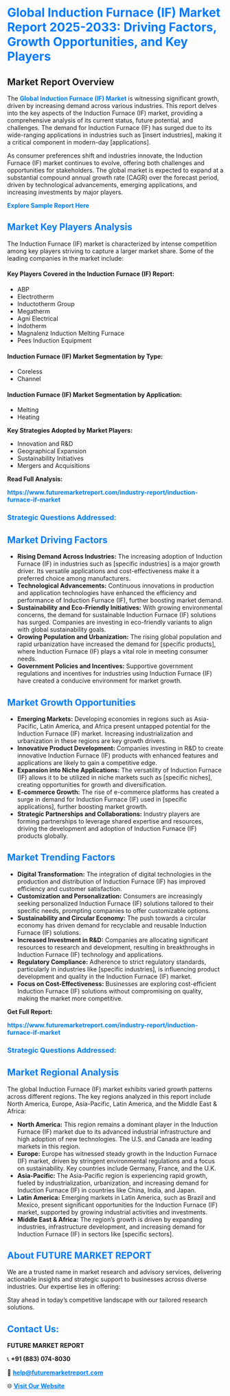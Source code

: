 <h1 style="color: #007BFF;">Global Induction Furnace (IF) Market Report 2025-2033: Driving Factors, Growth Opportunities, and Key Players</h1>

<section id="overview">
<h2>Market Report Overview</h2>
<p>The <a href="https://www.futuremarketreport.com/industry-report/induction-furnace-if-market" style="color: #007BFF; text-decoration: none;"><strong>Global Induction Furnace (IF) Market</strong></a> is witnessing significant growth, driven by increasing demand across various industries. This report delves into the key aspects of the Induction Furnace (IF) market, providing a comprehensive analysis of its current status, future potential, and challenges. The demand for Induction Furnace (IF) has surged due to its wide-ranging applications in industries such as [insert industries], making it a critical component in modern-day [applications].</p>
<p>As consumer preferences shift and industries innovate, the Induction Furnace (IF) market continues to evolve, offering both challenges and opportunities for stakeholders. The global market is expected to expand at a substantial compound annual growth rate (CAGR) over the forecast period, driven by technological advancements, emerging applications, and increasing investments by major players.</p>
</section>

<section id="overview">
<p><a href="https://www.futuremarketreport.com/request-sample/reportId=101034" style="color: #007BFF; text-decoration: none;"><strong>Explore Sample Report Here</strong></a></p>
</section>

<section id="key-players">
<h2 style="color: #007BFF;">Market Key Players Analysis</h2>
<p>The Induction Furnace (IF) market is characterized by intense competition among key players striving to capture a larger market share. Some of the leading companies in the market include:</p>
<h4>Key Players Covered in the Induction Furnace (IF) Report:</h4>
<ul><li>ABP</li><li>Electrotherm</li><li>Inductotherm Group</li><li>Megatherm</li><li>Agni Electrical</li><li>Indotherm</li><li>Magnalenz Induction Melting Furnace</li><li>Pees Induction Equipment</li></ul>
<h4>Induction Furnace (IF) Market Segmentation by Type:</h4>
<ul><li>Coreless</li><li>Channel</li></ul>

<h4>Induction Furnace (IF) Market Segmentation by Application:</h4>
<ul><li>Melting</li><li>Heating</li></ul>
<p><strong>Key Strategies Adopted by Market Players:</strong></p>
<ul>
<li>Innovation and R&D</li>
<li>Geographical Expansion</li>
<li>Sustainability Initiatives</li>
<li>Mergers and Acquisitions</li>
</ul>
</section>

<section>
<p><strong>Read Full Analysis: </strong></p><a href="https://www.futuremarketreport.com/industry-report/induction-furnace-if-market" style="color: #007BFF; text-decoration: none;"><strong>https://www.futuremarketreport.com/industry-report/induction-furnace-if-market</strong></a>
<h3 style="color: #007BFF;">Strategic Questions Addressed:</h3>
</section>

<section id="driving-factors">
<h2 style="color: #007BFF;">Market Driving Factors</h2>
<ul>
<li><strong>Rising Demand Across Industries:</strong> The increasing adoption of Induction Furnace (IF) in industries such as [specific industries] is a major growth driver. Its versatile applications and cost-effectiveness make it a preferred choice among manufacturers.</li>
<li><strong>Technological Advancements:</strong> Continuous innovations in production and application technologies have enhanced the efficiency and performance of Induction Furnace (IF), further boosting market demand.</li>
<li><strong>Sustainability and Eco-Friendly Initiatives:</strong> With growing environmental concerns, the demand for sustainable Induction Furnace (IF) solutions has surged. Companies are investing in eco-friendly variants to align with global sustainability goals.</li>
<li><strong>Growing Population and Urbanization:</strong> The rising global population and rapid urbanization have increased the demand for [specific products], where Induction Furnace (IF) plays a vital role in meeting consumer needs.</li>
<li><strong>Government Policies and Incentives:</strong> Supportive government regulations and incentives for industries using Induction Furnace (IF) have created a conducive environment for market growth.</li>
</ul>
</section>

<section id="growth-opportunities">
<h2 style="color: #007BFF;">Market Growth Opportunities</h2>
<ul>
<li><strong>Emerging Markets:</strong> Developing economies in regions such as Asia-Pacific, Latin America, and Africa present untapped potential for the Induction Furnace (IF) market. Increasing industrialization and urbanization in these regions are key growth drivers.</li>
<li><strong>Innovative Product Development:</strong> Companies investing in R&D to create innovative Induction Furnace (IF) products with enhanced features and applications are likely to gain a competitive edge.</li>
<li><strong>Expansion into Niche Applications:</strong> The versatility of Induction Furnace (IF) allows it to be utilized in niche markets such as [specific niches], creating opportunities for growth and diversification.</li>
<li><strong>E-commerce Growth:</strong> The rise of e-commerce platforms has created a surge in demand for Induction Furnace (IF) used in [specific applications], further boosting market growth.</li>
<li><strong>Strategic Partnerships and Collaborations:</strong> Industry players are forming partnerships to leverage shared expertise and resources, driving the development and adoption of Induction Furnace (IF) products globally.</li>
</ul>
</section>

<section id="trending-factors">
<h2 style="color: #007BFF;">Market Trending Factors</h2>
<ul>
<li><strong>Digital Transformation:</strong> The integration of digital technologies in the production and distribution of Induction Furnace (IF) has improved efficiency and customer satisfaction.</li>
<li><strong>Customization and Personalization:</strong> Consumers are increasingly seeking personalized Induction Furnace (IF) solutions tailored to their specific needs, prompting companies to offer customizable options.</li>
<li><strong>Sustainability and Circular Economy:</strong> The push towards a circular economy has driven demand for recyclable and reusable Induction Furnace (IF) solutions.</li>
<li><strong>Increased Investment in R&D:</strong> Companies are allocating significant resources to research and development, resulting in breakthroughs in Induction Furnace (IF) technology and applications.</li>
<li><strong>Regulatory Compliance:</strong> Adherence to strict regulatory standards, particularly in industries like [specific industries], is influencing product development and quality in the Induction Furnace (IF) market.</li>
<li><strong>Focus on Cost-Effectiveness:</strong> Businesses are exploring cost-efficient Induction Furnace (IF) solutions without compromising on quality, making the market more competitive.</li>
</ul>
</section>

<section>
<p><strong>Get Full Report: </strong></p><a href="https://www.futuremarketreport.com/industry-report/induction-furnace-if-market" style="color: #007BFF; text-decoration: none;"><strong>https://www.futuremarketreport.com/industry-report/induction-furnace-if-market</strong></a>
<h3 style="color: #007BFF;">Strategic Questions Addressed:</h3>
</section>


<section id="regional-analysis">
<h2 style="color: #007BFF;">Market Regional Analysis</h2>
<p>The global Induction Furnace (IF) market exhibits varied growth patterns across different regions. The key regions analyzed in this report include North America, Europe, Asia-Pacific, Latin America, and the Middle East & Africa:</p>
<ul>
<li><strong>North America:</strong> This region remains a dominant player in the Induction Furnace (IF) market due to its advanced industrial infrastructure and high adoption of new technologies. The U.S. and Canada are leading markets in this region.</li>
<li><strong>Europe:</strong> Europe has witnessed steady growth in the Induction Furnace (IF) market, driven by stringent environmental regulations and a focus on sustainability. Key countries include Germany, France, and the U.K.</li>
<li><strong>Asia-Pacific:</strong> The Asia-Pacific region is experiencing rapid growth, fueled by industrialization, urbanization, and increasing demand for Induction Furnace (IF) in countries like China, India, and Japan.</li>
<li><strong>Latin America:</strong> Emerging markets in Latin America, such as Brazil and Mexico, present significant opportunities for the Induction Furnace (IF) market, supported by growing industrial activities and investments.</li>
<li><strong>Middle East & Africa:</strong> The region’s growth is driven by expanding industries, infrastructure development, and increasing demand for Induction Furnace (IF) in sectors like [specific sectors].</li>
</ul>
</section>

<footer>
<h2 style="color: #007BFF;">About FUTURE MARKET REPORT</h2>
<p>We are a trusted name in market research and advisory services, delivering actionable insights and strategic support to businesses across diverse industries. Our expertise lies in offering:</p>

<p>Stay ahead in today’s competitive landscape with our tailored research solutions.</p>

<h2 style="color: #007BFF;">Contact Us:</h2>
<p><strong>FUTURE MARKET REPORT</strong></p>
<p>📞 <strong>+91 (883) 074-8030</strong></p>
<p>📧 <strong><a href="mailto:help@futuremarketreport.com" style="color: #007BFF;">help@futuremarketreport.com</a></strong></p>
<p>🌐 <strong><a href="https://www.futuremarketreport.com/" style="color: #007BFF;">Visit Our Website</a></strong></p>
</footer>